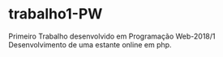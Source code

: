 # trabalho1-PW
Primeiro Trabalho desenvolvido em Programação Web-2018/1
Desenvolvimento de uma estante online em php.
